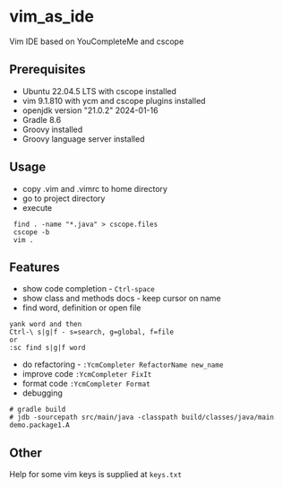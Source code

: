 # vim_as_ide
Vim IDE based on YouCompleteMe and cscope

## Prerequisites

- Ubuntu 22.04.5 LTS with cscope installed
- vim 9.1.810 with ycm and cscope plugins installed
- openjdk version "21.0.2" 2024-01-16
- Gradle 8.6
- Groovy installed
- Groovy language server installed

## Usage

- copy .vim and .vimrc to home directory
- go to project directory
- execute
```
 find . -name "*.java" > cscope.files
 cscope -b
 vim .
```
## Features
- show code completion - `Ctrl-space`
- show class and methods docs - keep cursor on name
- find word, definition or open file 
```
yank word and then
Ctrl-\ s|g|f - s=search, g=global, f=file
or
:sc find s|g|f word
```
- do refactoring - `:YcmCompleter RefactorName new_name`
- improve code `:YcmCompleter FixIt`
- format code `:YcmCompleter Format`
- debugging

```
# gradle build
# jdb -sourcepath src/main/java -classpath build/classes/java/main demo.package1.A
```
## Other
Help for some vim keys is supplied at `keys.txt`
